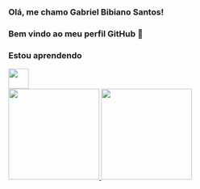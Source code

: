 ### Olá, me chamo Gabriel Bibiano Santos!
### Bem vindo ao meu perfil GitHub 👋

### Estou aprendendo
<img src="https://cdn.jsdelivr.net/gh/devicons/devicon/icons/html5/html5-original.svg"  width="40" height="40"/>
            
<div>
<a href="https://github.com/Gabrielbibiano1">
<img height="180em" src="https://github-readme-stats.vercel.app/api/top-langs/?username=seu-usuário-aqui&layout=compact&langs_count=7&theme=dracula"/>
<img height="180em" src="https://github-readme-stats.vercel.app/api?username=seu-usuário-aqui&show_icons=true&theme=dracula&include_all_commits=true&count_private=true"/>
</div>
          
